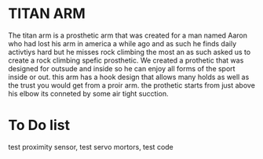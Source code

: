 # TITAN ARM 
The titan arm is a prosthetic arm that was created for a man named Aaron who had lost his arm in america a while ago and as such he finds daily activtiys hard but he misses rock climbing the most an as such asked us to create a rock climbing spefic prosthetic. We created a prothetic that was designed for outsude and inside so he can enjoy all forms of the sport inside or out. this arm has a hook design that allows many holds as well as the trust you would get from a proir arm. the prothetic starts from just above his elbow its conneted by some air tight sucction. 

# To Do list 
test proximity sensor,                                                                                                                                                                                                    test servo mortors, 
test code

